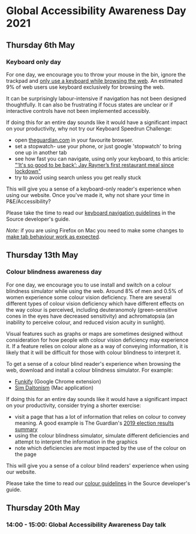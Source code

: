 # Global Accessibility Awareness Day 2021

## Thursday 6th May

### Keyboard only day

For one day, we encourage you to throw your mouse in the bin, ignore the trackpad and [only use a keyboard while browsing the web](https://www.accessibility-developer-guide.com/knowledge/keyboard-only/browsing-websites/). An estimated 9% of web users use keyboard exclusively for browsing the web.

It can be surprisingly labour-intensive if navigation has not been designed thoughtfully. It can also be frustrating if focus states are unclear or if interactive controls have not been implemented accessibly.

If doing this for an entire day sounds like it would have a significant impact on your productivity, why not try our Keyboard Speedrun Challenge:

- open [theguardian.com](https://www.theguardian.com) in your favourite browser.
- set a stopwatch- use your phone, or just google 'stopwatch' to bring one up in another tab
- see how fast you can navigate, using only your keyboard, to this article: ["‘It's so good to be back’: Jay Rayner’s first restaurant meal since lockdown"](https://www.theguardian.com/world/2020/jul/04/its-so-good-to-be-back-jay-rayners-first-restaurant-meal-since-lockdown)
- try to avoid using search unless you get really stuck

This will give you a sense of a keyboard-only reader's experience when using our website. Once you've made it, why not share your time in P&E/Accessibility?

Please take the time to read our [keyboard navigation guidelines](https://theguardian.design/2a1e5182b/p/6691bb-accessibility/t/39894d) in the Source developer's guide.

_Note:_ if you are using Firefox on Mac you need to make some changes to [make tab behaviour work as expected](https://stackoverflow.com/questions/11704828/how-to-allow-keyboard-focus-of-links-in-firefox.).

## Thursday 13th May

### Colour blindness awareness day

For one day, we encourage you to use install and switch on a colour blindness simulator while using the web. Around 8% of men and 0.5% of women experience some colour vision deficiency. There are several different types of colour vision deficiency which have different effects on the way colour is perceived, including deuteranomoly (green-sensitive cones in the eyes have decreased sensitivity) and achromatopsia (an inability to perceive colour, and reduced vision acuity in sunlight).

Visual features such as graphs or maps are sometimes designed without consideration for how people with colour vision deficiency may experience it. If a feature relies on colour alone as a way of conveying information, it is likely that it will be difficult for those with colour blindness to interpret it.

To get a sense of a colour blind reader's experience when browsing the web, download and install a colour blindness simulator. For example:

- [Funkify](https://www.funkify.org/) (Google Chrome extension)
- [Sim Daltonism](https://michelf.ca/projects/mac/sim-daltonism/) (Mac application)

If doing this for an entire day sounds like it would have a significant impact on your productivity, consider trying a shorter exercise:

- visit a page that has a lot of information that relies on colour to convey meaning. A good example is The Guardian's [2019 election results summary](https://www.theguardian.com/politics/ng-interactive/2019/dec/12/uk-general-election-2019-full-results-live-labour-conservatives-tories)
- using the colour blindness simulator, simulate different deficiencies and attempt to interpret the information in the graphics
- note which deficiencies are most impacted by the use of the colour on the page

This will give you a sense of a colour blind readers' experience when using our website.

Please take the time to read our [colour guidelines](https://theguardian.design/2a1e5182b/p/6691bb-accessibility/t/574ea2) in the Source developer's guide.

## Thursday 20th May

### 14:00 - 15:00: Global Accessibility Awareness Day talk
